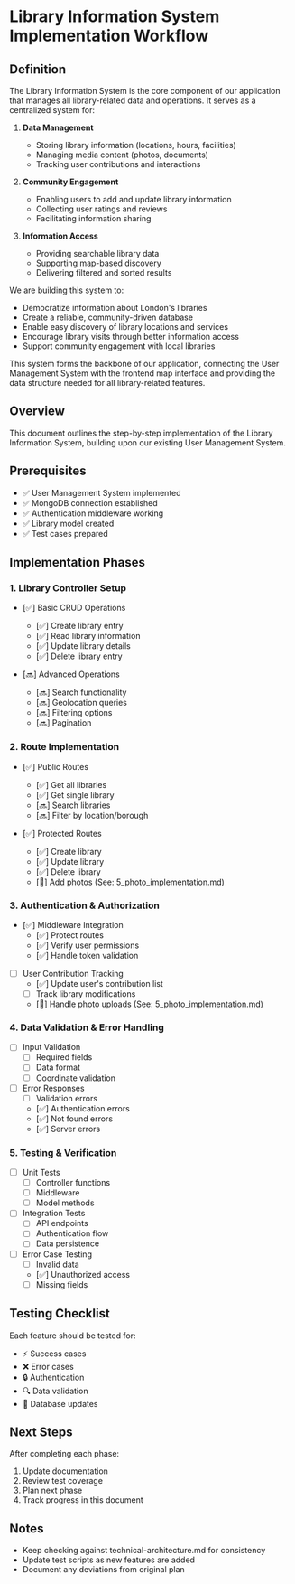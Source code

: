 # Library Information System Implementation Workflow

## Definition

The Library Information System is the core component of our application that manages all library-related data and operations. It serves as a centralized system for:

1. **Data Management**
   - Storing library information (locations, hours, facilities)
   - Managing media content (photos, documents)
   - Tracking user contributions and interactions

2. **Community Engagement**
   - Enabling users to add and update library information
   - Collecting user ratings and reviews
   - Facilitating information sharing

3. **Information Access**
   - Providing searchable library data
   - Supporting map-based discovery
   - Delivering filtered and sorted results

We are building this system to:
- Democratize information about London's libraries
- Create a reliable, community-driven database
- Enable easy discovery of library locations and services
- Encourage library visits through better information access
- Support community engagement with local libraries

This system forms the backbone of our application, connecting the User Management System with the frontend map interface and providing the data structure needed for all library-related features.

## Overview
This document outlines the step-by-step implementation of the Library Information System, building upon our existing User Management System.

## Prerequisites
- ✅ User Management System implemented
- ✅ MongoDB connection established
- ✅ Authentication middleware working
- ✅ Library model created
- ✅ Test cases prepared

## Implementation Phases

### 1. Library Controller Setup
- [✅] Basic CRUD Operations
  - [✅] Create library entry
  - [✅] Read library information
  - [✅] Update library details
  - [✅] Delete library entry

- [🔜] Advanced Operations
  - [🔜] Search functionality
  - [🔜] Geolocation queries
  - [🔜] Filtering options
  - [🔜] Pagination

### 2. Route Implementation
- [✅] Public Routes
  - [✅] Get all libraries
  - [✅] Get single library
  - [🔜] Search libraries
  - [🔜] Filter by location/borough

- [✅] Protected Routes
  - [✅] Create library
  - [✅] Update library
  - [✅] Delete library
  - [📸] Add photos (See: 5_photo_implementation.md)

### 3. Authentication & Authorization
- [✅] Middleware Integration
  - [✅] Protect routes
  - [✅] Verify user permissions
  - [✅] Handle token validation

- [ ] User Contribution Tracking
  - [✅] Update user's contribution list
  - [ ] Track library modifications
  - [📸] Handle photo uploads (See: 5_photo_implementation.md)

### 4. Data Validation & Error Handling
- [ ] Input Validation
  - [ ] Required fields
  - [ ] Data format
  - [ ] Coordinate validation

- [ ] Error Responses
  - [ ] Validation errors
  - [✅] Authentication errors
  - [✅] Not found errors
  - [✅] Server errors

### 5. Testing & Verification
- [ ] Unit Tests
  - [ ] Controller functions
  - [ ] Middleware
  - [ ] Model methods

- [ ] Integration Tests
  - [ ] API endpoints
  - [ ] Authentication flow
  - [ ] Data persistence

- [ ] Error Case Testing
  - [ ] Invalid data
  - [✅] Unauthorized access
  - [ ] Missing fields

## Testing Checklist
Each feature should be tested for:
- ⚡ Success cases
- ❌ Error cases
- 🔒 Authentication
- 🔍 Data validation
- 📝 Database updates

## Next Steps
After completing each phase:
1. Update documentation
2. Review test coverage
3. Plan next phase
4. Track progress in this document

## Notes
- Keep checking against technical-architecture.md for consistency
- Update test scripts as new features are added
- Document any deviations from original plan 